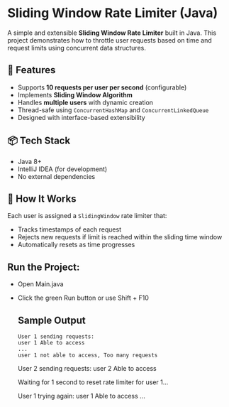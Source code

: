 # Sliding Window Rate Limiter (Java)

A simple and extensible **Sliding Window Rate Limiter** built in Java. This project demonstrates how to throttle user requests based on time and request limits using concurrent data structures.

## 🚀 Features

- Supports **10 requests per user per second** (configurable)
- Implements **Sliding Window Algorithm**
- Handles **multiple users** with dynamic creation
- Thread-safe using `ConcurrentHashMap` and `ConcurrentLinkedQueue`
- Designed with interface-based extensibility

## 📦 Tech Stack

- Java 8+
- IntelliJ IDEA (for development)
- No external dependencies

## 🧠 How It Works

Each user is assigned a `SlidingWindow` rate limiter that:
- Tracks timestamps of each request
- Rejects new requests if limit is reached within the sliding time window
- Automatically resets as time progresses

## Run the Project:
- Open Main.java
- Click the green Run button or use Shift + F10

  ## Sample Output
      User 1 sending requests:
      user 1 Able to access
      ...
      user 1 not able to access, Too many requests

  User 2 sending requests:
  user 2 Able to access

  Waiting for 1 second to reset rate limiter for user 1...

  User 1 trying again:
  user 1 Able to access
  ...



